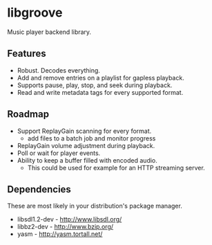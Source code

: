 # libgroove

Music player backend library.

## Features

 * Robust. Decodes everything.
 * Add and remove entries on a playlist for gapless playback.
 * Supports pause, play, stop, and seek during playback.
 * Read and write metadata tags for every supported format.

## Roadmap

 * Support ReplayGain scanning for every format.
   - add files to a batch job and monitor progress
 * ReplayGain volume adjustment during playback.
 * Poll or wait for player events.
 * Ability to keep a buffer filled with encoded audio.
   - This could be used for example for an HTTP streaming server.

## Dependencies

These are most likely in your distribution's package manager.

 * libsdl1.2-dev - http://www.libsdl.org/
 * libbz2-dev - http://www.bzip.org/
 * yasm - http://yasm.tortall.net/
